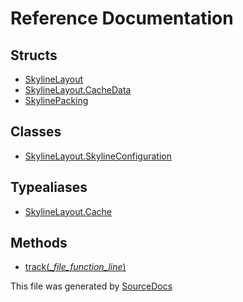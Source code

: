 # Reference Documentation

## Structs

-   [SkylineLayout](structs/SkylineLayout.md)
-   [SkylineLayout.CacheData](structs/SkylineLayout.CacheData.md)
-   [SkylinePacking](structs/SkylinePacking.md)

## Classes

-   [SkylineLayout.SkylineConfiguration](classes/SkylineLayout.SkylineConfiguration.md)

## Typealiases

-   [SkylineLayout.Cache](typealiases/SkylineLayout.Cache.md)

## Methods

-   [track(__file_function_line_)](methods/track(__file_function_line_).md)

This file was generated by [SourceDocs](https://github.com/eneko/SourceDocs)